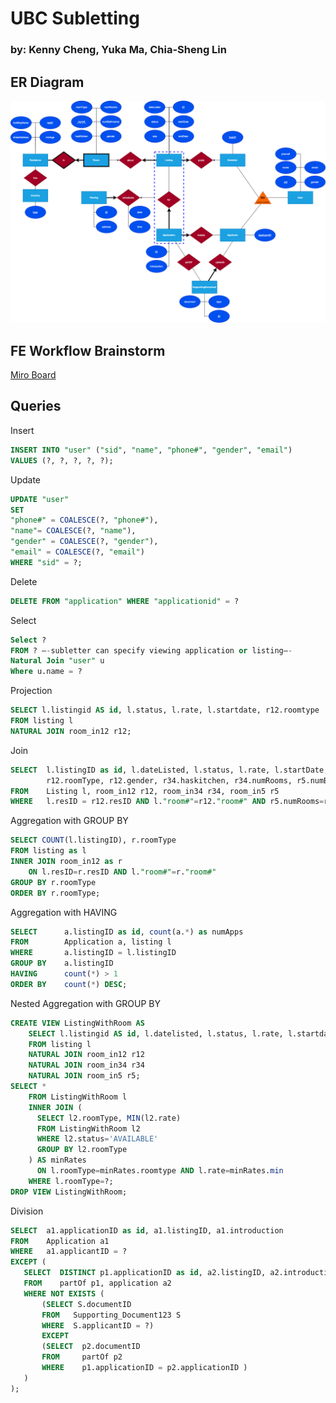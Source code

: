 # UBC Subletting
### by: Kenny Cheng, Yuka Ma, Chia-Sheng Lin

## ER Diagram
![ER Diagram](/Assets/ER_diagram.png)

## FE Workflow Brainstorm
[Miro Board](https://miro.com/app/board/uXjVOi0cFyc=/?share_link_id=80064679319)

## Queries

Insert
```sql
INSERT INTO "user" ("sid", "name", "phone#", "gender", "email")
VALUES (?, ?, ?, ?, ?);
```

Update
```sql
UPDATE "user"
SET 
"phone#" = COALESCE(?, "phone#"), 
"name"= COALESCE(?, "name"),
"gender" = COALESCE(?, "gender"), 
"email" = COALESCE(?, "email")
WHERE "sid" = ?;
```

Delete
```sql
DELETE FROM "application" WHERE "applicationid" = ?
```

Select
```sql
Select ?
FROM ? –-subletter can specify viewing application or listing–-
Natural Join "user" u
Where u.name = ?
```

Projection
```sql
SELECT l.listingid AS id, l.status, l.rate, l.startdate, r12.roomtype
FROM listing l
NATURAL JOIN room_in12 r12;
```

Join
```sql
SELECT  l.listingID as id, l.dateListed, l.status, l.rate, l.startDate, l.endDate, 
        r12.roomType, r12.gender, r34.haskitchen, r34.numRooms, r5.numBathrooms
FROM    Listing l, room_in12 r12, room_in34 r34, room_in5 r5
WHERE   l.resID = r12.resID AND l."room#"=r12."room#" AND r5.numRooms=r34.numRooms AND r34.roomType=r12.roomType AND r12.gender=?;
```

Aggregation with GROUP BY
```sql
SELECT COUNT(l.listingID), r.roomType
FROM listing as l
INNER JOIN room_in12 as r 
	ON l.resID=r.resID AND l."room#"=r."room#"
GROUP BY r.roomType
ORDER BY r.roomType;
```

Aggregation with HAVING
```sql
SELECT      a.listingID as id, count(a.*) as numApps
FROM        Application a, listing l
WHERE       a.listingID = l.listingID
GROUP BY    a.listingID
HAVING      count(*) > 1
ORDER BY    count(*) DESC;
```

Nested Aggregation with GROUP BY
```sql
CREATE VIEW ListingWithRoom AS 
    SELECT l.listingid AS id, l.datelisted, l.status, l.rate, l.startdate, l.enddate, r12.roomtype, r12.gender, r34.haskitchen, r34.numRooms, r5.numBathrooms
    FROM listing l
    NATURAL JOIN room_in12 r12
    NATURAL JOIN room_in34 r34
    NATURAL JOIN room_in5 r5;
SELECT *
    FROM ListingWithRoom l
    INNER JOIN (
      SELECT l2.roomType, MIN(l2.rate)
      FROM ListingWithRoom l2
      WHERE l2.status='AVAILABLE'
      GROUP BY l2.roomType
    ) AS minRates
      ON l.roomType=minRates.roomtype AND l.rate=minRates.min
    WHERE l.roomType=?;
DROP VIEW ListingWithRoom;
```

Division
```sql
SELECT  a1.applicationID as id, a1.listingID, a1.introduction
FROM    Application a1
WHERE   a1.applicantID = ?
EXCEPT (
   SELECT  DISTINCT p1.applicationID as id, a2.listingID, a2.introduction
   FROM    partOf p1, application a2
   WHERE NOT EXISTS (
       (SELECT S.documentID
       FROM   Supporting_Document123 S
       WHERE  S.applicantID = ?)
       EXCEPT
       (SELECT  p2.documentID
       FROM     partOf p2
       WHERE    p1.applicationID = p2.applicationID )
   )
);
```




